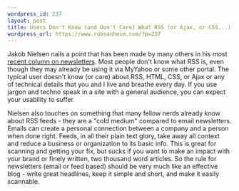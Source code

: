 ```yaml
--- 
wordpress_id: 237
layout: post
title: Users Don't Know (and Don't Care) What RSS (or Ajax, or CSS...) Is
wordpress_url: https://www.robsanheim.com/?p=237
---
```

Jakob Nielsen nails a point that has been made by many others in his most <a href="https://www.useit.com/alertbox/newsletters.html">recent column on newsletters</a>.  Most people don't know what RSS is, even though they may already be using it via MyYahoo or some other portal.  The typical user doesn't know (or care) about RSS, HTML, CSS, or Ajax or any of technical details that you and I live and breathe every day.  If you use jargon and techno speak in a site with a general audience, you can expect your usability to suffer.

Nielsen also touches on something that many fellow nerds already know about RSS feeds - they are a "cold medium" compared to email newsletters.  Emails can create a personal connection between a company and a person when done right.  Feeds, in all their plain text glory, take away all context and reduce a business or organization to its basic info.  This is great for scanning and getting your fix, but sucks if you want to make an impact with your brand or finely written, two thousand word articles.  So the rule for newsletters (email or feed based) should be very much like an effective blog - write great headlines, keep it simple and short, and make it easily scannable.
